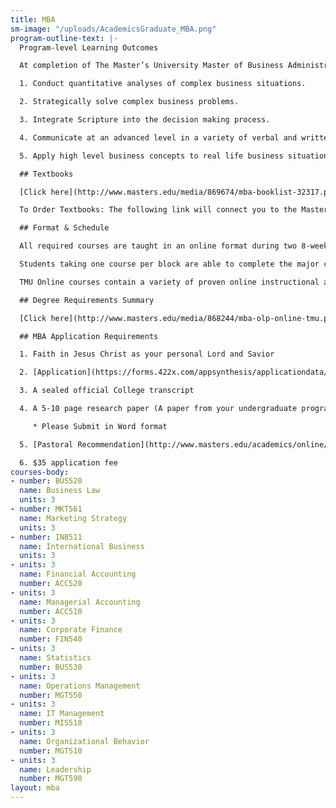 ```yaml
---
title: MBA
sm-image: "/uploads/AcademicsGraduate_MBA.png"
program-outline-text: |-
  Program-level Learning Outcomes

  At completion of The Master’s University Master of Business Administration (MBA) program, the student will be able to:

  1. Conduct quantitative analyses of complex business situations.

  2. Strategically solve complex business problems.

  3. Integrate Scripture into the decision making process.

  4. Communicate at an advanced level in a variety of verbal and written formats, and a range of business-related situations.

  5. Apply high level business concepts to real life business situations.

  ## Textbooks

  [Click here](http://www.masters.edu/media/869674/mba-booklist-32317.pdf "MBA Booklist 3.23.17.pdf") to view the Textbooks for all Online MBA courses.

  To Order Textbooks: The following link will connect you to the Master's University Bookstorewhere you can check out pricing to buy, rent, and order your texts from the convenience of your home.

  ## Format & Schedule

  All required courses are taught in an online format during two 8-week sessions over three semesters each year. This schedule enables students to qualify for federal financial aid.

  Students taking one course per block are able to complete the major coursework in 24 months. By taking more than one course per block, the program can be completed in as little as 12 months.

  TMU Online courses contain a variety of proven online instructional approaches including brief video lectures, topical videos from the Internet or other resources, interactive exercises & lessons. In addition, students will engage each other and the instructor through online discussion forums, chat and video conferencing sessions, and instant messaging. Student assessments will include online quizzes and exams, written papers, online speeches, role-plays, and presentations, depending on the program.

  ## Degree Requirements Summary

  [Click here](http://www.masters.edu/media/868244/mba-olp-online-tmu.pdf "MBA- OLP Online-TMU.pdf")[ ](http://www.masters.edu/media/793588/organizational%20management%20-%20dcp%20online%20(2).pdf)to print a summary of the degree requirements for the Master of Business Administration

  ## MBA Application Requirements

  1. Faith in Jesus Christ as your personal Lord and Savior

  2. [Application](https://forms.422x.com/appsynthesis/applicationdata/includes/authentication/logon/logon_start.asp?PID=MastersDeg&AID=207235&EXT=1&EXTID=www.masters.edu&REFERER=www.masters.edu)

  3. A sealed official College transcript

  4. A 5-10 page research paper (A paper from your undergraduate program will work)

     * Please Submit in Word format

  5. [Pastoral Recommendation](http://www.masters.edu/academics/online/pastoral-recommendation-request/ "Pastoral Recommendation Request")

  6. $35 application fee
courses-body:
- number: BUS520
  name: Business Law
  units: 3
- number: MKT561
  name: Marketing Strategy
  units: 3
- number: INB511
  name: International Business
  units: 3
- units: 3
  name: Financial Accounting
  number: ACC520
- units: 3
  name: Managerial Accounting
  number: ACC510
- units: 3
  name: Corporate Finance
  number: FIN540
- units: 3
  name: Statistics
  number: BUS530
- units: 3
  name: Operations Management
  number: MGT550
- units: 3
  name: IT Management
  number: MIS510
- units: 3
  name: Organizational Behavior
  number: MGT510
- units: 3
  name: Leadership
  number: MGT590
layout: mba
---
```


##
